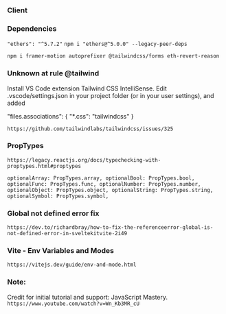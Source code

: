 ### Client

### Dependencies

`"ethers": "^5.7.2"`
`npm i "ethers@^5.0.0" --legacy-peer-deps`

`npm i framer-motion autoprefixer @tailwindcss/forms eth-revert-reason`


### Unknown at rule @tailwind

Install VS Code extension Tailwind CSS IntelliSense. Edit .vscode/settings.json in your project folder (or in your user settings), and added 

"files.associations": { "*.css": "tailwindcss" }

`https://github.com/tailwindlabs/tailwindcss/issues/325`


### PropTypes

`https://legacy.reactjs.org/docs/typechecking-with-proptypes.html#proptypes`

`optionalArray: PropTypes.array,
optionalBool: PropTypes.bool,
optionalFunc: PropTypes.func,
optionalNumber: PropTypes.number,
optionalObject: PropTypes.object,
optionalString: PropTypes.string,
optionalSymbol: PropTypes.symbol, `


### Global not defined error fix

`https://dev.to/richardbray/how-to-fix-the-referenceerror-global-is-not-defined-error-in-sveltekitvite-2i49`


### Vite - Env Variables and Modes

`https://vitejs.dev/guide/env-and-mode.html`


### Note:
Credit for initial tutorial and support: JavaScript Mastery.
`https://www.youtube.com/watch?v=Wn_Kb3MR_cU`